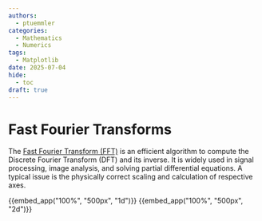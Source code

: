 ```yaml
---
authors:
  - ptuemmler
categories:
  - Mathematics
  - Numerics
tags:
  - Matplotlib
date: 2025-07-04
hide:
  - toc
draft: true
---
```

# Fast Fourier Transforms 

The [Fast Fourier Transform (FFT)](https://en.wikipedia.org/wiki/Fast_Fourier_transform) is an efficient algorithm to compute the Discrete Fourier Transform (DFT) and its inverse. It is widely used in signal processing, image analysis, and solving partial differential equations. A typical issue is the physically correct scaling and calculation of respective axes.
<!-- more -->

{{embed_app("100%", "500px", "1d")}}
{{embed_app("100%", "500px", "2d")}}
